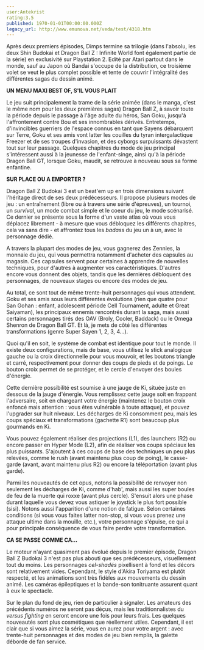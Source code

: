 ```yaml
---
user:Antekrist
rating:3.5
published: 1970-01-01T00:00:00.000Z
legacy_url: http://www.emunova.net/veda/test/4318.htm
---
```

Après deux premiers épisodes, Dimps termine sa trilogie (dans l'absolu, les deux Shin Budokai et Dragon Ball Z : Infinite World font également partie de la série) en exclusivité sur Playstation 2\. Edité par Atari partout dans le monde, sauf au Japon où Bandai s'occupe de la distribution, ce troisième volet se veut le plus complet possible et tente de couvrir l'intégralité des différentes sagas du dessin animé.  

  

**UN MENU MAXI BEST OF, S'IL VOUS PLAIT**  

Le jeu suit principalement la trame de la série animée (dans le manga, c'est le même nom pour les deux premières sagas) Dragon Ball Z, à savoir toute la période depuis le passage à l'âge adulte du héros, San Goku, jusqu'à l'affrontement contre Bou et ses innombrables dérivés. Entretemps, d'invincibles guerriers de l'espace connus en tant que Sayens débarquent sur Terre, Goku et ses amis vont latter les couilles du tyran intergalactique Freezer et de ses troupes d'invasion, et des cyborgs surpuissants dévastent tout sur leur passage. Quelques chapitres du mode de jeu principal s'intéressent aussi à la jeunesse de l'enfant-singe, ainsi qu'à la période Dragon Ball GT, lorsque Goku, maudit, se retrouve à nouveau sous sa forme enfantine.  

  

**SUR PLACE OU A EMPORTER ?**  

Dragon Ball Z Budokai 3 est un beat'em up en trois dimensions suivant l'héritage direct de ses deux prédécesseurs. Il propose plusieurs modes de jeu : un entraînement (libre ou à travers une série d'épreuves), un tournoi, un _survival_, un mode combat simple et le coeur du jeu, le mode scénarisé. Ce dernier se présente sous la forme d'un vaste atlas où vous vous déplacez librement - à mesure que vous débloquez les différents chapitres, cela va sans dire - et affrontez tous les _badass_ du jeu un à un, avec le personnage dédié.  

A travers la plupart des modes de jeu, vous gagnerez des Zennies, la monnaie du jeu, qui vous permettra notamment d'acheter des capsules au magasin. Ces capsules servent pour certaines à apprendre de nouvelles techniques, pour d'autres à augmenter vos caractéristiques. D'autres encore vous donnent des objets, tandis que les dernières débloquent des personnages, de nouveaux stages ou encore des modes de jeu.  

Au total, ce sont tout de même trente-huit personnages qui vous attendent. Goku et ses amis sous leurs différentes évolutions (rien que quatre pour San Gohan : enfant, adolescent période Cell Tournament, adulte et Great Saiyaman), les principaux ennemis rencontrés durant la saga, mais aussi certains personnages tirés des OAV (Broly, Cooler, Baddack) ou le Omega Shenron de Dragon Ball GT. Et là, je mets de côté les différentes transformations (genre Super Sayen 1, 2, 3, 4...).  

Quoi qu'il en soit, le système de combat est identique pour tout le monde. Il existe deux configurations, mais de base, vous utilisez le stick analogique gauche ou la croix directionnelle pour vous mouvoir, et les boutons triangle et carré, respectivement pour donner des coups de pieds et de poings. Le bouton croix permet de se protéger, et le cercle d'envoyer des boules d'énergie.  

Cette dernière possibilité est soumise à une jauge de Ki, située juste en dessous de la jauge d'énergie. Vous remplissez cette jauge soit en frappant l'adversaire, soit en chargeant votre énergie (maintenez le bouton croix enfoncé mais attention : vous êtes vulnérable à toute attaque), et pouvez l'upgrader sur huit niveaux. Les décharges de Ki consomment peu, mais les coups spéciaux et transformations (gachette R1) sont beaucoup plus gourmands en Ki.  

Vous pouvez également réaliser des projections (L1), des launchers (R2) ou encore passer en Hyper Mode (L2), afin de réaliser vos coups spéciaux les plus puissants. S'ajoutent à ces coups de base des techniques un peu plus relevées, comme le rush (avant maintenu plus coup de poing), le casse-garde (avant, avant maintenu plus R2) ou encore la téléportation (avant plus garde).  

Parmi les nouveautés de cet opus, notons la possibilité de renvoyer non seulement les décharges de Ki, comme d'hab', mais aussi les super boules de feu de la muerte qui roxxe (avant plus cercle). S'ensuit alors une phase durant laquelle vous devez vous astiquer le joystick le plus fort possible (sisi). Notons aussi l'apparition d'une notion de fatigue. Selon certaines conditions (si vous vous faites latter non-stop, si vous vous prenez une attaque ultime dans la mouille, etc.), votre personnage s'épuise, ce qui a pour principale conséquence de vous faire perdre votre transformation.  

  

**CA SE PASSE COMME CA...**  

Le moteur n'ayant quasiment pas évolué depuis le premier épisode, Dragon Ball Z Budokai 3 n'est pas plus abouti que ses prédécesseurs, visuellement tout du moins. Les personnages _cel-shadés_ pixellisent à fond et les décors sont relativement vides. Cependant, le style d'Akira Toriyama est plutôt respecté, et les animations sont très fidèles aux mouvements du dessin animé. Les caméras épileptiques et la bande-son tonitruante assurent quant à eux le spectacle.  

Sur le plan du fond de jeu, rien de particulier à signaler. Les amateurs des précédents numéros ne seront pas déçus, mais les traditionnalistes du _versus fighting_ en seront encore une fois pour leurs frais. Les quelques nouveautés sont plus cosmétiques que réellement utiles. Cependant, il est clair que si vous aimez la série, vous en aurez pour votre argent : avec trente-huit personnages et des modes de jeu bien remplis, la galette déborde de fan service.
